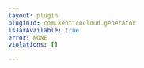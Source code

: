 ```yaml
---
layout: plugin
pluginId: com.kenticocloud.generator
isJarAvailable: true
error: NONE
violations: []

---
```

